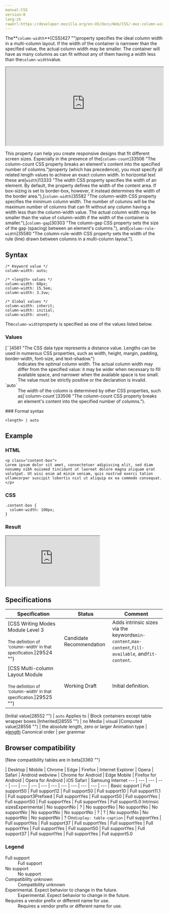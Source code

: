 ```yaml
---
manual:CSS
version:0
lang:zh
rawUrl:https://developer.mozilla.org/en-US/docs/Web/CSS/-moz-column-width
---
```






The**`column-width`**[CSS]427 "")property specifies the ideal column width in a multi-column layout. If the width of the container is narrower than the specified value, the actual column width may be smaller. The container will have as many columns as can fit without any of them having a width less than the`column-width`value.

<iframe src='https://interactive-examples.mdn.mozilla.net/pages/css/column-width.html' width='100%' height='250'></iframe>


This property can help you create responsive designs that fit different screen sizes. Especially in the presence of the[`column-count`]33506 "The column-count CSS property breaks an element's content into the specified number of columns.")property (which has precedence), you must specify all related length values to achieve an exact column width. In horizontal text these are[`width`]13333 "The width CSS property specifies the width of an element. By default, the property defines the width of the content area. If box-sizing is set to border-box, however, it instead determines the width of the border area."),[`column-width`]35582 "The column-width CSS property specifies the minimum column width. The number of columns will be the maximum number of columns that can fit without any column having a width less than the column-width value. The actual column width may be smaller than the value of column-width if the width of the container is smaller."),[`column-gap`]30303 "The column-gap CSS property sets the size of the gap (spacing) between an element's columns."), and[`column-rule-width`]35580 "The column-rule-width CSS property sets the width of the rule (line) drawn between columns in a multi-column layout.").


## Syntax<a name="Syntax"></a>

```
/* Keyword value */
column-width: auto;

/* <length> values */
column-width: 60px;
column-width: 15.5em;
column-width: 3.3vw;

/* Global values */
column-width: inherit;
column-width: initial;
column-width: unset;
```


The`column-width`property is specified as one of the values listed below.


### Values<a name="Values"></a>
<dl><dt id=''>[`<length>`]4561 "The <length> CSS data type represents a distance value. Lengths can be used in numerous CSS properties, such as width, height, margin, padding, border-width, font-size, and text-shadow.")</dt><dd>Indicates the optimal column width. The actual column width may differ from the specified value: it may be wider when necessary to fill available space, and narrower when the available space is too small. The value must be strictly positive or the declaration is invalid.</dd><dt id=''>`auto`</dt><dd>The width of the column is determined by other CSS properties, such as[`column-count`]33506 "The column-count CSS property breaks an element's content into the specified number of columns.").</dd></dl>
### Formal syntax<a name="Formal_syntax"></a>

```
<length> | auto
```

## Example<a name="Example"></a>

### HTML<a name="HTML"></a>

```
<p class="content-box">
Lorem ipsum dolor sit amet, consectetuer adipiscing elit, sed diam nonummy nibh euismod tincidunt ut laoreet dolore magna aliquam erat volutpat. Ut wisi enim ad minim veniam, quis nostrud exerci tation ullamcorper suscipit lobortis nisl ut aliquip ex ea commodo consequat.
</p>
```

### CSS<a name="CSS"></a>

```
.content-box {
  column-width: 100px;
}
```

### Result<a name="Result"></a>


<iframe src='https://mdn.mozillademos.org/en-US/docs/Web/CSS/column-width$samples/Example?revision=1380205' width='auto' height='160'></iframe>



## Specifications<a name="Specifications"></a>

Specification | Status | Comment 
 ---  |  ---  |  ---  | 
[CSS Writing Modes Module Level 3<br></br><small>The definition of &#39;column-width&#39; in that specification.</small>]29524 "") | Candidate Recommendation | Adds intrinsic sizes via the keywords`min-content`,`max-content`,`fill-available`, and`fit-content`. 
[CSS Multi-column Layout Module<br></br><small>The definition of &#39;column-width&#39; in that specification.</small>]29525 "") | Working Draft | Initial definition. 


[Initial value]28552 "") | `auto` 
Applies to | Block containers except table wrapper boxes 
[Inherited]28555 "") | no 
Media | visual 
[Computed value]28556 "") | the absolute length, zero or larger 
Animation type | a[length](%4561#Interpolation "Values of the <length> CSS data type are interpolated as real, floating-point numbers.") 
Canonical order | per grammar 


## Browser compatibility<a name="Browser_compatibility"></a>
[New compatibility tables are in beta<i></i>]3360 "")

 | <abbr>Desktop<i></i></abbr> | <abbr>Mobile<i></i></abbr> 
 | <abbr>Chrome<i></i></abbr> | <abbr>Edge<i></i></abbr> | <abbr>Firefox<i></i></abbr> | <abbr>Internet Explorer<i></i></abbr> | <abbr>Opera<i></i></abbr> | <abbr>Safari<i></i></abbr> | <abbr>Android webview<i></i></abbr> | <abbr>Chrome for Android<i></i></abbr> | <abbr>Edge Mobile<i></i></abbr> | <abbr>Firefox for Android<i></i></abbr> | <abbr>Opera for Android<i></i></abbr> | <abbr>iOS Safari<i></i></abbr> | <abbr>Samsung Internet<i></i></abbr> 
 ---  |  ---  |  ---  |  ---  |  ---  |  ---  |  ---  |  ---  |  ---  |  ---  |  ---  |  ---  |  ---  |  ---  | 
Basic support | <abbr>Full support</abbr>50 | <abbr>Full support</abbr>12 | <abbr>Full support</abbr>50 | <abbr>Full support</abbr>10 | <abbr>Full support</abbr>11.1 | <abbr>Full support</abbr>3<abbr>Prefixed<i></i></abbr> | <abbr>Full support</abbr>Yes | <abbr>Full support</abbr>50 | <abbr>Full support</abbr>Yes | <abbr>Full support</abbr>50 | <abbr>Full support</abbr>Yes | <abbr>Full support</abbr>Yes | <abbr>Full support</abbr>5.0 
Intrinsic sizes<abbr>Experimental<i></i></abbr> | <abbr>No support</abbr>No | <abbr>?</abbr> | <abbr>No support</abbr>No | <abbr>No support</abbr>No | <abbr>No support</abbr>No | <abbr>No support</abbr>No | <abbr>No support</abbr>No | <abbr>?</abbr> | <abbr>?</abbr> | <abbr>No support</abbr>No | <abbr>No support</abbr>No | <abbr>No support</abbr>No | <abbr>?</abbr> 
On`display: table-caption` | <abbr>Full support</abbr>Yes | <abbr>Full support</abbr>Yes | <abbr>Full support</abbr>37 | <abbr>Full support</abbr>Yes | <abbr>Full support</abbr>Yes | <abbr>Full support</abbr>Yes | <abbr>Full support</abbr>Yes | <abbr>Full support</abbr>50 | <abbr>Full support</abbr>Yes | <abbr>Full support</abbr>37 | <abbr>Full support</abbr>Yes | <abbr>Full support</abbr>Yes | <abbr>Full support</abbr>5.0 


### Legend<a name="Legend"></a>
<dl><dt id=''><abbr>Full support</abbr></dt><dd>Full support</dd><dt id=''><abbr>No support</abbr></dt><dd>No support</dd><dt id=''><abbr>Compatibility unknown</abbr></dt><dd>Compatibility unknown</dd><dt id=''><abbr>Experimental. Expect behavior to change in the future.<i></i></abbr></dt><dd>Experimental. Expect behavior to change in the future.</dd><dt id=''><abbr>Requires a vendor prefix or different name for use.<i></i></abbr></dt><dd>Requires a vendor prefix or different name for use.</dd></dl>



